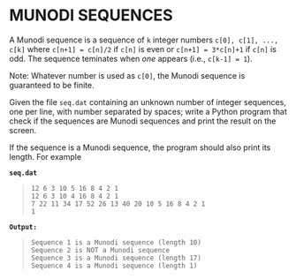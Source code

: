 # MUNODI SEQUENCES

A Munodi sequence is a sequence of `k` integer numbers `c[0], c[1], ..., c[k]` where `c[n+1] = c[n]/2`  if `c[n]` is even or `c[n+1] = 3*c[n]+1` if `c[n]` is odd. The sequence teminates when *one* appears (i.e., `c[k-1] = 1`).

Note: Whatever number is used as `c[0]`, the Munodi sequence is guaranteed to be finite.

Given the file `seq.dat` containing an unknown number of integer sequences, one per line, with number separated by spaces; write a Python program that check if the sequences are Munodi sequences and print the result on the screen.

If the sequence is a Munodi sequence, the program should also print its length. For example

**`seq.dat`**  
> `12 6 3 10 5 16 8 4 2 1`  
> `12 6 3 10 4 16 8 4 2 1`  
> `7 22 11 34 17 52 26 13 40 20 10 5 16 8 4 2 1`  
> `1`  

**`Output:`**  
> `Sequence 1 is a Munodi sequence (length 10)`  
> `Sequence 2 is NOT a Munodi sequence`  
> `Sequence 3 is a Munodi sequence (length 17)`  
> `Sequence 4 is a Munodi sequence (length 1)`  
